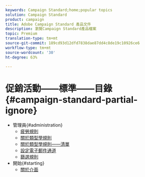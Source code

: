 ```yaml
---
keywords: Campaign Standard;home;popular topics
solution: Campaign Standard
product: campaign
title: Adobe Campaign Standard 產品文件
description: 瀏覽Campaign Standard產品檔案
topic: Premium
translation-type: tm+mt
source-git-commit: 189cd93d12dfd7838dae87dd4c8de19c10926ce6
workflow-type: tm+mt
source-wordcount: '30'
ht-degree: 63%

---
```



# 促銷活動——標準——目錄 {#campaign-standard-partial-ignore}

+ 管理員{#administration}
   + [疲勞規則](sending/using/fatigue-rules.md)
   + [關於類型學規則](sending/using/about-typology-rules.md)
   + [關於類型學規則——清單](sending/using/about-typology-rules.md#typology-rules)
   + [設定電子郵件通道](administration/using/configuring-email-channel.md)
   + [篩選規則](sending/using/filtering-rules.md)
+ 開始{#starting}
   + [關於介面](start/using/about-the-interface.md)
